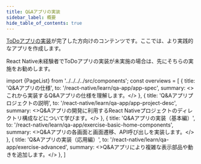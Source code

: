 ```yaml
---
title: Q&Aアプリの実装
sidebar_label: 概要
hide_table_of_contents: true
---
```


[ToDoアプリの実装](/react-native/learn/todo-app)が完了した方向けのコンテンツです。ここでは、より実践的なアプリを作成します。

React Native未経験者でToDoアプリの実装が未実施の場合は、先にそちらの実施をお勧めします。

<!-- textlint-disable ja-technical-writing/sentence-length,ja-technical-writing/max-comma,ja-spacing/ja-no-space-around-parentheses,jtf-style/3.3.かっこ類と隣接する文字の間のスペースの有無,ja-technical-writing/ja-no-mixed-period,ja-technical-writing/no-unmatched-pair -->

import {PageList} from '../../../../src/components';
const overviews = [
  {
    title: 'Q&Aアプリの仕様',
    to: '/react-native/learn/qa-app/app-spec',
    summary: <>これから実装するQ&Aアプリの仕様を理解します。</>
  },
  {
    title: 'Q&Aアプリプロジェクトの説明',
    to: '/react-native/learn/qa-app/app-project-desc',
    summary: <>Q&Aアプリの開発に利用するReact Nativeプロジェクトのディレクトリ構成などについて学びます。</>
  },
  {
    title: 'Q&Aアプリの実装（基本編）',
    to: '/react-native/learn/qa-app/exercise-basic-home-components',
    summary: <>Q&Aアプリの各画面と画面遷移、API呼び出しを実装します。</>
  },
  {
    title: 'Q&Aアプリの実装（応用編）',
    to: '/react-native/learn/qa-app/exercise-advanced',
    summary: <>Q&Aアプリにより複雑な表示部品や動きを追加します。</>
  },
]

<PageList overviews={overviews} colSize={12} />

<!-- textlint-enable ja-technical-writing/sentence-length,ja-technical-writing/max-comma,ja-spacing/ja-no-space-around-parentheses,jtf-style/3.3.かっこ類と隣接する文字の間のスペースの有無,ja-technical-writing/ja-no-mixed-period,ja-technical-writing/no-unmatched-pair -->
